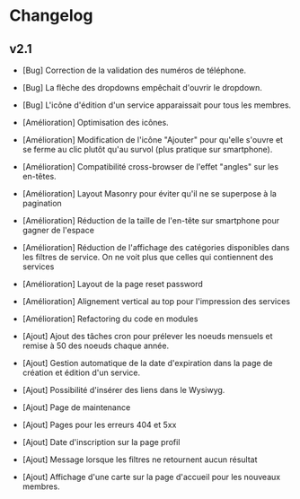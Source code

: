 # Changelog

## v2.1

- [Bug] Correction de la validation des numéros de téléphone.
- [Bug] La flèche des dropdowns empêchait d'ouvrir le dropdown.
- [Bug] L'icône d'édition d'un service apparaissait pour tous les membres.


- [Amélioration] Optimisation des icônes.
- [Amélioration] Modification de l'icône "Ajouter" pour qu'elle s'ouvre et se ferme au clic plutôt qu'au survol (plus pratique sur smartphone).
- [Amélioration] Compatibilité cross-browser de l'effet "angles" sur les en-têtes.
- [Amélioration] Layout Masonry pour éviter qu'il ne se superpose à la pagination
- [Amélioration] Réduction de la taille de l'en-tête sur smartphone pour gagner de l'espace
- [Amélioration] Réduction de l'affichage des catégories disponibles dans les filtres de service. On ne voit plus que celles qui contiennent des services
- [Amélioration] Layout de la page reset password
- [Amélioration] Alignement vertical au top pour l'impression des services
- [Amélioration] Refactoring du code en modules


- [Ajout] Ajout des tâches cron pour prélever les noeuds mensuels et remise à 50 des noeuds chaque année.
- [Ajout] Gestion automatique de la date d'expiration dans la page de création et édition d'un service.
- [Ajout] Possibilité d'insérer des liens dans le Wysiwyg.
- [Ajout] Page de maintenance
- [Ajout] Pages pour les erreurs 404 et 5xx
- [Ajout] Date d'inscription sur la page profil
- [Ajout] Message lorsque les filtres ne retournent aucun résultat
- [Ajout] Affichage d'une carte sur la page d'accueil pour les nouveaux membres.
